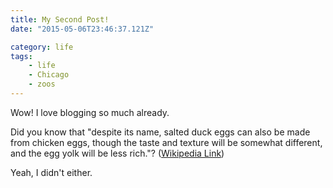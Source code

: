 ```yaml
---
title: My Second Post!
date: "2015-05-06T23:46:37.121Z"

category: life
tags:
    - life
    - Chicago
    - zoos
---
```


Wow! I love blogging so much already.

Did you know that "despite its name, salted duck eggs can also be made from
chicken eggs, though the taste and texture will be somewhat different, and the
egg yolk will be less rich."?
([Wikipedia Link](http://en.wikipedia.org/wiki/Salted_duck_egg))

Yeah, I didn't either.
